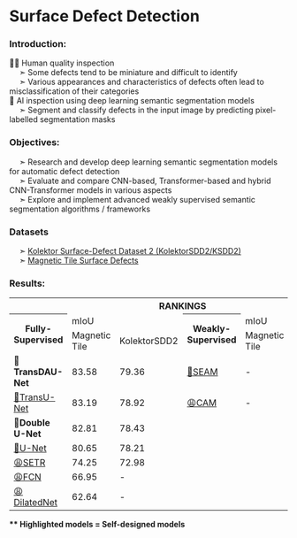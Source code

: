 # Surface Defect Detection
<h3>Introduction:</h3>
🙅‍♂️ Human quality inspection <br>
  &emsp; ➣ Some defects tend to be miniature and difficult to identify <br>
  &emsp; ➣ Various appearances and characteristics of defects often lead to misclassification of their categories <br>
🙆 AI inspection using deep learning semantic segmentation models <br>
  &emsp; ➣ Segment and classify defects in the input image by predicting pixel-labelled segmentation masks <br>
<h3>Objectives:</h3>
  &emsp; ➣ Research and develop deep learning semantic segmentation models for automatic defect detection <br>
  &emsp; ➣ Evaluate and compare CNN-based, Transformer-based and hybrid CNN-Transformer models in various aspects <br>
  &emsp; ➣ Explore and implement advanced weakly supervised semantic segmentation algorithms / frameworks <br>
<h3>Datasets</h3>
  &emsp; ➣ <a href="https://www.vicos.si/resources/kolektorsdd2/">Kolektor Surface-Defect Dataset 2 (KolektorSDD2/KSDD2)</a> <br>
  &emsp; ➣ <a href="https://www.kaggle.com/datasets/alex000kim/magnetic-tile-surface-defects"> Magnetic Tile Surface Defects</a> <br>
<h3>Results:</h3>
<table>
  <tr><th colspan=6>RANKINGS</th></tr>
  <tr><th rowspan=2>Fully-Supervised</td>
      <td colspan=2>mIoU</td>
      <th rowspan=2>Weakly-Supervised</td>
      <td colspan=2>mIoU</td></tr>
  <tr><td>Magnetic Tile</td>
      <td>KolektorSDD2</td>
      <td>Magnetic Tile</td>
      <td>KolektorSDD2</td></tr>
  <tr><td><b>🥇TransDAU-Net</b></td>
      <td>83.58</td>
      <td>79.36</td>
      <td><a href="https://arxiv.org/abs/2004.04581">🥇SEAM</a></td>
      <td>-</td>
      <td>67.00</td></tr>
  <tr><td><a href="https://arxiv.org/abs/2102.04306">🥈TransU-Net</a></td>
      <td>83.19</td>
      <td>78.92</td>
      <td><a href="https://ieeexplore.ieee.org/document/7780688">😩CAM</a></td>
      <td>-</td>
      <td>39.84</td></tr>
  <tr><td><b>🥉Double U-Net</b></td>
      <td>82.81</td>
      <td>78.43</td>
      <td colspan=3></td></tr>
  <tr><td><a href="https://arxiv.org/abs/1505.04597v1">🏅U-Net</a></td>
      <td>80.65</td>
      <td>78.21</td>
      <td colspan=3></td></tr>
  <tr><td><a href="https://ieeexplore.ieee.org/document/9578646">😩SETR</a></td>
      <td>74.25</td>
      <td>72.98</td>
      <td colspan=3></td></tr>
  <tr><td><a href="https://ieeexplore.ieee.org/document/8812894">😩FCN</a></td>
      <td>66.95</td>
      <td>-</td>
      <td colspan=3></td></tr>
  <tr><td><a href="https://arxiv.org/abs/1511.07122">😩DilatedNet</a></td>
      <td>62.64</td>
      <td>-</td>
      <td colspan=3></td></tr>
</table>
<b>** Highlighted models = Self-designed models</b>
